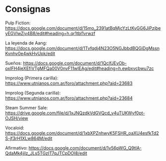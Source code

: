 # Consignas
Pulp Fiction: https://docs.google.com/document/d/15mo_2391atBqMjcYzLtKvGG6JiPzjbeyEGVlwZjv4B8/edit#heading=h.qr1tbl1vrwzf

La leyenda de Aang: https://docs.google.com/document/d/1Tvfqdj4N23O5NGJbbdBQGiDgMssnKvnhv0e4wkHvUpk/edit

Sueños: https://docs.google.com/document/d/1QcIfJEvOb-oxIFH4jeXEfiVTgMFQa00V0nvF11wIEAg/edit#heading=h.ewbxvcbwu7zc

Improlog (Primera carilla): https://www.utnianos.com.ar/foro/attachment.php?aid=23683

Improlog (Segunda carilla): https://www.utnianos.com.ar/foro/attachment.php?aid=23684

Steam Summer Sale: https://drive.google.com/file/d/1xJNQzdkVdGVQcd_y4uTUKWyf0pt-OJSH/view

Vocaloid: https://docs.google.com/document/d/1xbXPZnhwyK5FSHR_oaXU4esfkTd2S-jf3rH1XLw864M/edit

Afirmativo: https://docs.google.com/document/d/1v56pWG_Q9tIA-QdaMk4jilz_JLs5TGzIT7qJTCpDOI8/edit